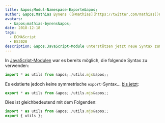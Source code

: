 ```yaml
---
title: &apos;Modul-Namespace-Exporte&apos;
author: &apos;Mathias Bynens ([@mathias](https://twitter.com/mathias))&apos;
avatars:
  - &apos;mathias-bynens&apos;
date: 2018-12-18
tags:
  - ECMAScript
  - ES2020
description: &apos;JavaScript-Module unterstützen jetzt neue Syntax zum erneuten Export aller Eigenschaften innerhalb eines Namespaces.&apos;
---
```

In [JavaScript-Modulen](/features/modules) war es bereits möglich, die folgende Syntax zu verwenden:

```js
import * as utils from &apos;./utils.mjs&apos;;
```

Es existierte jedoch keine symmetrische `export`-Syntax… [bis jetzt](https://github.com/tc39/proposal-export-ns-from):

```js
export * as utils from &apos;./utils.mjs&apos;;
```

Dies ist gleichbedeutend mit dem Folgenden:

```js
import * as utils from &apos;./utils.mjs&apos;;
export { utils };
```
